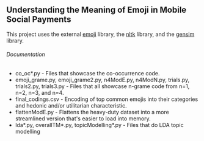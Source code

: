 ## Understanding the Meaning of Emoji in Mobile Social Payments

This project uses the external [emoji](https://github.com/carpedm20/emoji/blob/master/README.rst) library, the [nltk](https://www.nltk.org/) library, and the [gensim](https://radimrehurek.com/gensim/) library.

###### Documentation
* co_oc*.py - Files that showcase the co-occurrence code.
* emoji_grame.py, emoji_grame2.py, n4ModE.py, n4ModN.py, trials.py, trials2.py, trials3.py - Files that all showcase n-grame code from n=1, n=2, n=3, and n=4. 
* final_codings.csv - Encoding of top common emojis into their categories and hedonic and/or utilitarian characteristic. 
* flattenModE.py - Flattens the heavy-duty dataset into a more streamlined version that's easier to load into memory.
* lda*.py, overallTM*.py, topicModelling*.py - Files that do LDA topic modelling
 
